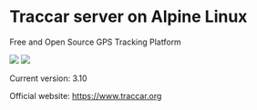 Traccar server on Alpine Linux
====
Free and Open Source GPS Tracking Platform

[![](https://images.microbadger.com/badges/image/magnaz/traccar.svg)](http://microbadger.com/images/magnaz/traccar "Get your own image badge on microbadger.com") [![](https://images.microbadger.com/badges/version/magnaz/traccar.svg)](http://microbadger.com/images/magnaz/traccar "Get your own version badge on microbadger.com")

Current version: 3.10

Official website: https://www.traccar.org
